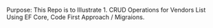 Purpose:
This Repo is to Illustrate
	1. CRUD Operations for Vendors List Using EF Core, Code First Approach / Migraions.